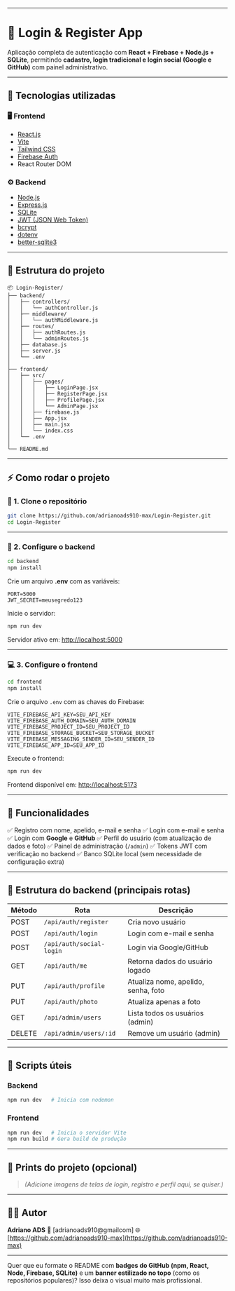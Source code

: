 
---

# 🔐 Login & Register App

Aplicação completa de autenticação com **React + Firebase + Node.js + SQLite**,
permitindo **cadastro, login tradicional e login social (Google e GitHub)** com painel administrativo.

---

## 🚀 Tecnologias utilizadas

### 🖥️ Frontend

* [React.js](https://react.dev/)
* [Vite](https://vitejs.dev/)
* [Tailwind CSS](https://tailwindcss.com/)
* [Firebase Auth](https://firebase.google.com/)
* React Router DOM

### ⚙️ Backend

* [Node.js](https://nodejs.org/)
* [Express.js](https://expressjs.com/)
* [SQLite](https://www.sqlite.org/)
* [JWT (JSON Web Token)](https://jwt.io/)
* [bcrypt](https://www.npmjs.com/package/bcrypt)
* [dotenv](https://www.npmjs.com/package/dotenv)
* [better-sqlite3](https://github.com/WiseLibs/better-sqlite3)

---

## 📂 Estrutura do projeto

```
📦 Login-Register/
├── backend/
│   ├── controllers/
│   │   └── authController.js
│   ├── middleware/
│   │   └── authMiddleware.js
│   ├── routes/
│   │   ├── authRoutes.js
│   │   └── adminRoutes.js
│   ├── database.js
│   ├── server.js
│   └── .env
│
├── frontend/
│   ├── src/
│   │   ├── pages/
│   │   │   ├── LoginPage.jsx
│   │   │   ├── RegisterPage.jsx
│   │   │   ├── ProfilePage.jsx
│   │   │   └── AdminPage.jsx
│   │   ├── firebase.js
│   │   ├── App.jsx
│   │   ├── main.jsx
│   │   └── index.css
│   └── .env
│
└── README.md
```

---

## ⚡ Como rodar o projeto

### 🔧 1. Clone o repositório

```bash
git clone https://github.com/adrianoads910-max/Login-Register.git
cd Login-Register
```

---

### 🧩 2. Configure o backend

```bash
cd backend
npm install
```

Crie um arquivo **.env** com as variáveis:

```env
PORT=5000
JWT_SECRET=meusegredo123
```

Inicie o servidor:

```bash
npm run dev
```

Servidor ativo em: [http://localhost:5000](http://localhost:5000)

---

### 💻 3. Configure o frontend

```bash
cd frontend
npm install
```

Crie o arquivo `.env` com as chaves do Firebase:

```env
VITE_FIREBASE_API_KEY=SEU_API_KEY
VITE_FIREBASE_AUTH_DOMAIN=SEU_AUTH_DOMAIN
VITE_FIREBASE_PROJECT_ID=SEU_PROJECT_ID
VITE_FIREBASE_STORAGE_BUCKET=SEU_STORAGE_BUCKET
VITE_FIREBASE_MESSAGING_SENDER_ID=SEU_SENDER_ID
VITE_FIREBASE_APP_ID=SEU_APP_ID
```

Execute o frontend:

```bash
npm run dev
```

Frontend disponível em: [http://localhost:5173](http://localhost:5173)

---

## 🔑 Funcionalidades

✅ Registro com nome, apelido, e-mail e senha
✅ Login com e-mail e senha
✅ Login com **Google** e **GitHub**
✅ Perfil do usuário (com atualização de dados e foto)
✅ Painel de administração (`/admin`)
✅ Tokens JWT com verificação no backend
✅ Banco SQLite local (sem necessidade de configuração extra)

---

## 🧠 Estrutura do backend (principais rotas)

| Método | Rota                     | Descrição                           |
| ------ | ------------------------ | ----------------------------------- |
| POST   | `/api/auth/register`     | Cria novo usuário                   |
| POST   | `/api/auth/login`        | Login com e-mail e senha            |
| POST   | `/api/auth/social-login` | Login via Google/GitHub             |
| GET    | `/api/auth/me`           | Retorna dados do usuário logado     |
| PUT    | `/api/auth/profile`      | Atualiza nome, apelido, senha, foto |
| PUT    | `/api/auth/photo`        | Atualiza apenas a foto              |
| GET    | `/api/admin/users`       | Lista todos os usuários (admin)     |
| DELETE | `/api/admin/users/:id`   | Remove um usuário (admin)           |

---

## 🧰 Scripts úteis

### Backend

```bash
npm run dev   # Inicia com nodemon
```

### Frontend

```bash
npm run dev   # Inicia o servidor Vite
npm run build # Gera build de produção
```

---

## 📸 Prints do projeto (opcional)

> *(Adicione imagens de telas de login, registro e perfil aqui, se quiser.)*

---

## 🧑‍💻 Autor

**Adriano ADS**
📧 [adrianoads910@gmailcom]
🌐 [https://github.com/adrianoads910-max](https://github.com/adrianoads910-max)

---

Quer que eu formate o README com **badges do GitHub (npm, React, Node, Firebase, SQLite)** e um **banner estilizado no topo** (como os repositórios populares)? Isso deixa o visual muito mais profissional.
